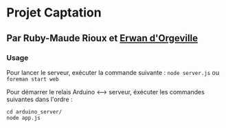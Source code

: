 # Projet Captation
## Par Ruby-Maude Rioux et [Erwan d'Orgeville](http://erwandorgeville.com)

### Usage
Pour lancer le serveur, exécuter la commande suivante : ``` node server.js ``` ou ```foreman start web```  

Pour démarrer le relais Arduino <--> serveur, éxécuter les commandes suivantes dans l'ordre :  
```
cd arduino_server/  
node app.js
```